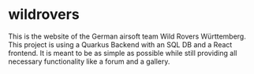 # wildrovers
This is the website of the German airsoft team Wild Rovers Württemberg.
This project is using a Quarkus Backend with an SQL DB and a React frontend.
It is meant to be as simple as possible while still providing all necessary functionality like a forum and a gallery.
